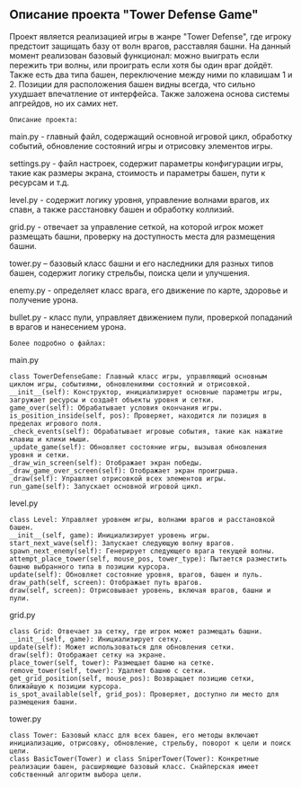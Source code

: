 <h2>Описание проекта "Tower Defense Game"</h2>
Проект является реализацией игры в жанре "Tower Defense", где игроку предстоит защищать базу от волн врагов, расставляя башни. На данный момент реализован базовый функционал: можно выиграть если пережить три волны, или проиграть если хотя бы один враг дойдёт. Также есть два типа башен, переключение между ними по клавишам 1 и 2.
Позиции для расположения башен видны всегда, что сильно ухудшает впечатление от интерфейса. Также заложена основа системы апгрейдов, но их самих нет.

    Описание проекта:

main.py - главный файл, содержащий основной игровой цикл, обработку событий, обновление состояний игры и отрисовку элементов игры.

settings.py - файл настроек, содержит параметры конфигурации игры, такие как размеры экрана, стоимость и параметры башен, пути к ресурсам и т.д.

level.py - содержит логику уровня, управление волнами врагов, их спавн, а также расстановку башен и обработку коллизий.

grid.py - отвечает за управление сеткой, на которой игрок может размещать башни, проверку на доступность места для размещения башни.

tower.py – базовый класс башни и его наследники для разных типов башен, содержит логику стрельбы, поиска цели и улучшения.

enemy.py - определяет класс врага, его движение по карте, здоровье и получение урона.

bullet.py - класс пули, управляет движением пули, проверкой попаданий в врагов и нанесением урона.

    Более подробно о файлах:

main.py

    class TowerDefenseGame: Главный класс игры, управляющий основным циклом игры, событиями, обновлениями состояний и отрисовкой.
    __init__(self): Конструктор, инициализирует основные параметры игры, загружает ресурсы и создаёт объекты уровня и сетки.
    game_over(self): Обрабатывает условия окончания игры.
    is_position_inside(self, pos): Проверяет, находится ли позиция в пределах игрового поля.
    _check_events(self): Обрабатывает игровые события, такие как нажатие клавиш и клики мыши.
    _update_game(self): Обновляет состояние игры, вызывая обновления уровня и сетки.
    _draw_win_screen(self): Отображает экран победы.
    _draw_game_over_screen(self): Отображает экран проигрыша.
    _draw(self): Управляет отрисовкой всех элементов игры.
    run_game(self): Запускает основной игровой цикл.


level.py

    class Level: Управляет уровнем игры, волнами врагов и расстановкой башен.
    __init__(self, game): Инициализирует уровень игры.
    start_next_wave(self): Запускает следующую волну врагов.
    spawn_next_enemy(self): Генерирует следующего врага текущей волны.
    attempt_place_tower(self, mouse_pos, tower_type): Пытается разместить башню выбранного типа в позиции курсора.
    update(self): Обновляет состояние уровня, врагов, башен и пуль.
    draw_path(self, screen): Отображает путь врагов.
    draw(self, screen): Отрисовывает уровень, включая врагов, башни и пули.


grid.py

    class Grid: Отвечает за сетку, где игрок может размещать башни.
    __init__(self, game): Инициализирует сетку.
    update(self): Может использоваться для обновления сетки.
    draw(self): Отображает сетку на экране.
    place_tower(self, tower): Размещает башню на сетке.
    remove_tower(self, tower): Удаляет башню с сетки.
    get_grid_position(self, mouse_pos): Возвращает позицию сетки, ближайшую к позиции курсора.
    is_spot_available(self, grid_pos): Проверяет, доступно ли место для размещения башни.


tower.py

    class Tower: Базовый класс для всех башен, его методы включают инициализацию, отрисовку, обновление, стрельбу, поворот к цели и поиск цели.
    class BasicTower(Tower) и class SniperTower(Tower): Конкретные реализации башен, расширяющие базовый класс. Снайперская имеет собственный алгоритм выбора цели.
